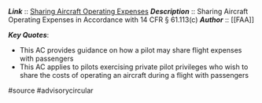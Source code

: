 ***Link***      :: [Sharing Aircraft Operating Expenses](https://www.faa.gov/documentLibrary/media/Advisory_Circular/AC_61-142.pdf)
***Description***      :: Sharing Aircraft Operating Expenses in Accordance with 14 CFR § 61.113(c)
***Author*** :: [[FAA]]

***Key Quotes***:
* This AC provides guidance on how a pilot may share flight expenses with passengers
* This AC applies to pilots exercising private pilot privileges who wish to share the costs of operating an aircraft during a flight with passengers

#source #advisorycircular 